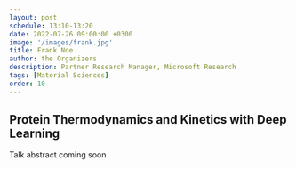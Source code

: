 ```yaml
---
layout: post
schedule: 13:10-13:20
date: 2022-07-26 09:00:00 +0300
image: '/images/frank.jpg'
title: Frank Noe
author: the Organizers
description: Partner Research Manager, Microsoft Research
tags: [Material Sciences]
order: 10
---
```


## Protein Thermodynamics and Kinetics with Deep Learning

Talk abstract coming soon
